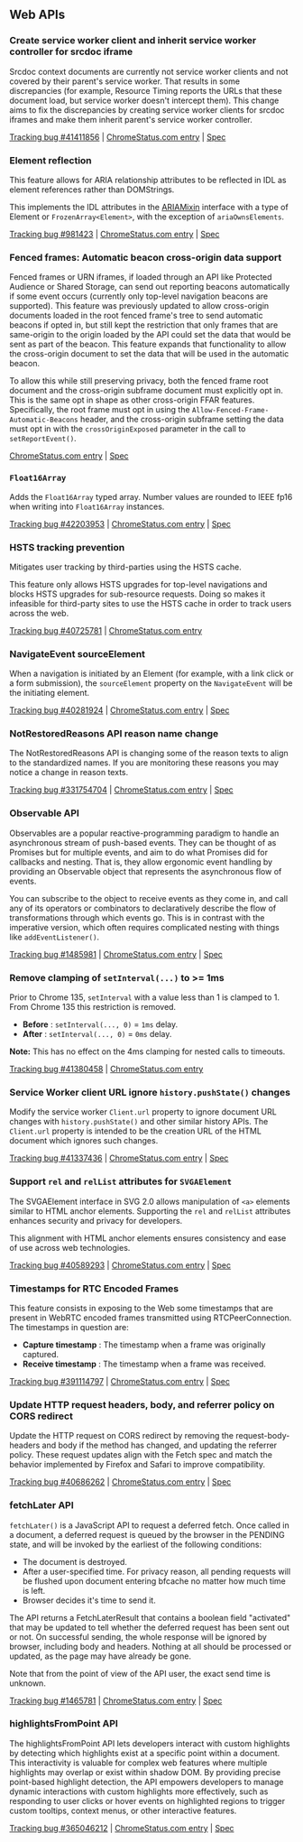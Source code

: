 ## Web APIs

### Create service worker client and inherit service worker controller for srcdoc iframe

Srcdoc context documents are currently not service worker clients and not covered by their parent's service worker. That results in some discrepancies (for example, Resource Timing reports the URLs that these document load, but service worker doesn't intercept them). This change aims to fix the discrepancies by creating service worker clients for srcdoc iframes and make them inherit parent's service worker controller.

[Tracking bug #41411856](https://issues.chromium.org/issues/41411856) | [ChromeStatus.com entry](https://chromestatus.com/feature/5128675425779712) | [Spec](https://github.com/w3c/ServiceWorker/issues/765)

### Element reflection

This feature allows for ARIA relationship attributes to be reflected in IDL as element references rather than DOMStrings.

This implements the IDL attributes in the [ARIAMixin](https://w3c.github.io/aria/#ARIAMixin) interface with a type of Element or `FrozenArray<Element>`, with the exception of `ariaOwnsElements`.

[Tracking bug #981423](https://issues.chromium.org/issues/981423) | [ChromeStatus.com entry](https://chromestatus.com/feature/6244885579431936) | [Spec](https://html.spec.whatwg.org/multipage/common-dom-interfaces.html#reflecting-content-attributes-in-idl-attributes:element)

### Fenced frames: Automatic beacon cross-origin data support

Fenced frames or URN iframes, if loaded through an API like Protected Audience or Shared Storage, can send out reporting beacons automatically if some event occurs (currently only top-level navigation beacons are supported). This feature was previously updated to allow cross-origin documents loaded in the root fenced frame's tree to send automatic beacons if opted in, but still kept the restriction that only frames that are same-origin to the origin loaded by the API could set the data that would be sent as part of the beacon. This feature expands that functionality to allow the cross-origin document to set the data that will be used in the automatic beacon.

To allow this while still preserving privacy, both the fenced frame root document and the cross-origin subframe document must explicitly opt in. This is the same opt in shape as other cross-origin FFAR features. Specifically, the root frame must opt in using the `Allow-Fenced-Frame-Automatic-Beacons` header, and the cross-origin subframe setting the data must opt in with the `crossOriginExposed` parameter in the call to `setReportEvent()`.

[ChromeStatus.com entry](https://chromestatus.com/feature/5121048142675968) | [Spec](https://github.com/WICG/fenced-frame/pull/203)

### `Float16Array`

Adds the `Float16Array` typed array. Number values are rounded to IEEE fp16 when writing into `Float16Array` instances.

[Tracking bug #42203953](https://issues.chromium.org/issues/42203953) | [ChromeStatus.com entry](https://chromestatus.com/feature/5164400693215232) | [Spec](https://tc39.es/proposal-float16array)

### HSTS tracking prevention

Mitigates user tracking by third-parties using the HSTS cache.

This feature only allows HSTS upgrades for top-level navigations and blocks HSTS upgrades for sub-resource requests. Doing so makes it infeasible for third-party sites to use the HSTS cache in order to track users across the web.

[Tracking bug #40725781](https://issues.chromium.org/issues/40725781) | [ChromeStatus.com entry](https://chromestatus.com/feature/5072685886078976)

### NavigateEvent sourceElement

When a navigation is initiated by an Element (for example, with a link click or a form submission), the `sourceElement` property on the `NavigateEvent` will be the initiating element.

[Tracking bug #40281924](https://issues.chromium.org/issues/40281924) | [ChromeStatus.com entry](https://chromestatus.com/feature/5134353390895104) | [Spec](https://html.spec.whatwg.org/multipage/nav-history-apis.html#dom-navigateevent-sourceelement)

### NotRestoredReasons API reason name change

The NotRestoredReasons API is changing some of the reason texts to align to the standardized names. If you are monitoring these reasons you may notice a change in reason texts.

[Tracking bug #331754704](https://issues.chromium.org/issues/331754704) | [ChromeStatus.com entry](https://chromestatus.com/feature/6444139556896768) | [Spec](https://github.com/whatwg/html/pull/10154)

### Observable API

Observables are a popular reactive-programming paradigm to handle an asynchronous stream of push-based events. They can be thought of as Promises but for multiple events, and aim to do what Promises did for callbacks and nesting. That is, they allow ergonomic event handling by providing an Observable object that represents the asynchronous flow of events.

You can subscribe to the object to receive events as they come in, and call any of its operators or combinators to declaratively describe the flow of transformations through which events go. This is in contrast with the imperative version, which often requires complicated nesting with things like `addEventListener()`.

[Tracking bug #1485981](https://issues.chromium.org/issues/1485981) | [ChromeStatus.com entry](https://chromestatus.com/feature/5154593776599040) | [Spec](https://wicg.github.io/observable)

### Remove clamping of `setInterval(...)` to >= 1ms

Prior to Chrome 135, `setInterval` with a value less than 1 is clamped to 1. From Chrome 135 this restriction is removed.

  * **Before** : `setInterval(..., 0)` = `1ms` delay.
  * **After** : `setInterval(..., 0)` = `0ms` delay.

**Note:** This has no effect on the 4ms clamping for nested calls to timeouts.

[Tracking bug #41380458](https://issues.chromium.org/issues/41380458) | [ChromeStatus.com entry](https://chromestatus.com/feature/5072451480059904)

### Service Worker client URL ignore `history.pushState()` changes

Modify the service worker `Client.url` property to ignore document URL changes with `history.pushState()` and other similar history APIs. The `Client.url` property is intended to be the creation URL of the HTML document which ignores such changes.

[Tracking bug #41337436](https://issues.chromium.org/issues/41337436) | [ChromeStatus.com entry](https://chromestatus.com/feature/4996996949344256) | [Spec](https://www.w3.org/TR/service-workers/#client-url)

### Support `rel` and `relList` attributes for `SVGAElement`

The SVGAElement interface in SVG 2.0 allows manipulation of `<a>` elements similar to HTML anchor elements. Supporting the `rel` and `relList` attributes enhances security and privacy for developers.

This alignment with HTML anchor elements ensures consistency and ease of use across web technologies.

[Tracking bug #40589293](https://issues.chromium.org/issues/40589293) | [ChromeStatus.com entry](https://chromestatus.com/feature/5066982694846464) | [Spec](https://svgwg.org/svg2-draft/linking.html#__svg__SVGAElement__rel)

### Timestamps for RTC Encoded Frames

This feature consists in exposing to the Web some timestamps that are present in WebRTC encoded frames transmitted using RTCPeerConnection. The timestamps in question are:

  * **Capture timestamp** : The timestamp when a frame was originally captured.
  * **Receive timestamp** : The timestamp when a frame was received.

[Tracking bug #391114797](https://issues.chromium.org/issues/391114797) | [ChromeStatus.com entry](https://chromestatus.com/feature/6294486420029440) | [Spec](https://w3c.github.io/webrtc-encoded-transform/#dom-rtcencodedaudioframemetadata-receivetime)

### Update HTTP request headers, body, and referrer policy on CORS redirect

Update the HTTP request on CORS redirect by removing the request-body-headers and body if the method has changed, and updating the referrer policy. These request updates align with the Fetch spec and match the behavior implemented by Firefox and Safari to improve compatibility.

[Tracking bug #40686262](https://issues.chromium.org/issues/40686262) | [ChromeStatus.com entry](https://chromestatus.com/feature/5129859522887680) | [Spec](https://fetch.spec.whatwg.org/#http-redirect-fetch)

### fetchLater API

`fetchLater()` is a JavaScript API to request a deferred fetch. Once called in a document, a deferred request is queued by the browser in the PENDING state, and will be invoked by the earliest of the following conditions:

  * The document is destroyed.
  * After a user-specified time. For privacy reason, all pending requests will be flushed upon document entering bfcache no matter how much time is left.
  * Browser decides it's time to send it.

The API returns a FetchLaterResult that contains a boolean field "activated" that may be updated to tell whether the deferred request has been sent out or not. On successful sending, the whole response will be ignored by browser, including body and headers. Nothing at all should be processed or updated, as the page may have already be gone.

Note that from the point of view of the API user, the exact send time is unknown.

[Tracking bug #1465781](https://issues.chromium.org/issues/1465781) | [ChromeStatus.com entry](https://chromestatus.com/feature/4654499737632768) | [Spec](https://whatpr.org/fetch/1647/07662d3...139351f.html)

### highlightsFromPoint API

The highlightsFromPoint API lets developers interact with custom highlights by detecting which highlights exist at a specific point within a document. This interactivity is valuable for complex web features where multiple highlights may overlap or exist within shadow DOM. By providing precise point-based highlight detection, the API empowers developers to manage dynamic interactions with custom highlights more effectively, such as responding to user clicks or hover events on highlighted regions to trigger custom tooltips, context menus, or other interactive features.

[Tracking bug #365046212](https://issues.chromium.org/issues/365046212) | [ChromeStatus.com entry](https://chromestatus.com/feature/4552801607483392) | [Spec](https://drafts.csswg.org/css-highlight-api-1/#interactions)

